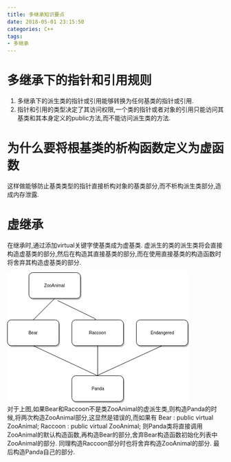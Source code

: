 ```yaml
---
title: 多继承知识要点
date: 2018-05-01 23:15:50
categories: C++
tags:
- 多继承
---
```

# 多继承下的指针和引用规则
1. 多继承下的派生类的指针或引用能够转换为任何基类的指针或引用.
2. 指针和引用的类型决定了其访问权限,一个类的指针或者对象的引用只能访问其基类和其本身定义的public方法,而不能访问派生类的方法.
# 为什么要将根基类的析构函数定义为虚函数
这样做能够防止基类类型的指针直接析构对象的基类部分,而不析构派生类部分,造成内存泄露.
# 虚继承
在继承时,通过添加virtual关键字使基类成为虚基类.
虚派生的类的派生类将会直接构造虚基类的部分,然后在构造其直接基类的部分,而在使用直接基类的构造函数时将舍弃其构造虚基类的部分.

![image](https://github.com/shijieluo/markDownPic/blob/master/virtualInherit.png)  
对于上图,如果Bear和Raccoon不是类ZooAnimal的虚派生类,则构造Panda的时候,将两次构造ZooAnimal部分,这显然是错误的,而如果有
Bear : public virtual ZooAnimal;
Raccoon : public virtual ZooAnimal;
则Panda类将直接调用ZooAnimal的默认构造函数,再构造Bear的部分,舍弃Bear构造函数初始化列表中ZooAnimal的部分.
同理构造Raccoon部分时也将舍弃构造ZooAnimal的部分.
最后构造Panda自己的部分.
